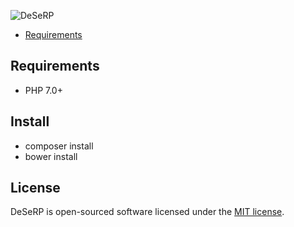 ![DeSeRP](https://raw.githubusercontent.com/mverarey/dsrp/master/assets/DeSeRP.png)

- [Requirements](#requirements)

## Requirements

- PHP 7.0+

## Install

- composer install
- bower install

## License

DeSeRP is open-sourced software licensed under the [MIT license](http://opensource.org/licenses/MIT).
